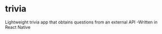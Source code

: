 # trivia
Lightweight trivia app that obtains questions from an external API -Written in React Native
